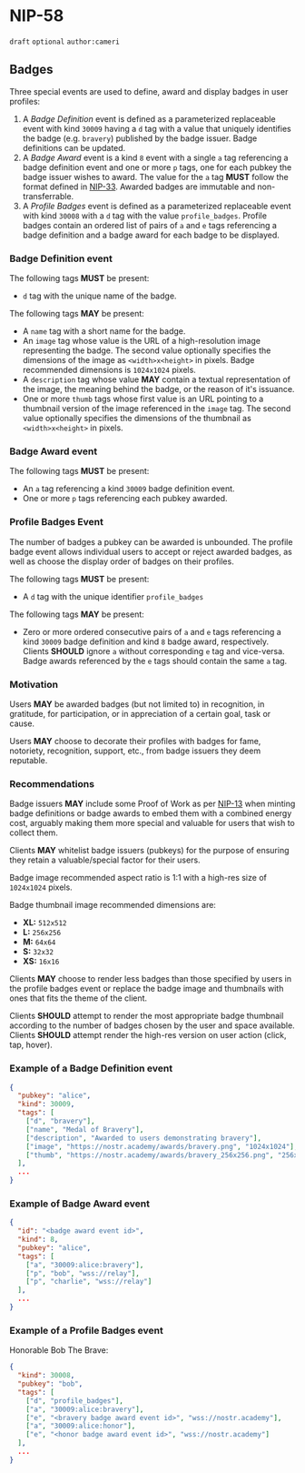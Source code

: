 # NIP-58

`draft` `optional` `author:cameri`

## Badges

Three special events are used to define, award and display badges in user profiles:

1. A _Badge Definition_ event is defined as a parameterized replaceable event with kind `30009` having a `d` tag with a value that uniquely identifies the badge (e.g. `bravery`) published by the badge issuer.
Badge definitions can be updated.
2. A _Badge Award_ event is a kind `8` event with a single `a` tag referencing a badge definition event and one or more `p` tags, one for each pubkey the badge issuer wishes to award.
The value for the `a` tag **MUST** follow the format defined in [NIP-33](33.md).
Awarded badges are immutable and non-transferrable.
3. A _Profile Badges_ event is defined as a parameterized replaceable event with kind `30008` with a `d` tag with the value `profile_badges`.
Profile badges contain an ordered list of pairs of `a` and `e` tags referencing a badge definition and a badge award for each badge to be displayed.

### Badge Definition event

The following tags **MUST** be present:

- `d` tag with the unique name of the badge.

The following tags **MAY** be present:

- A `name` tag with a short name for the badge.
- An `image` tag whose value is the URL of a high-resolution image representing the badge.
The second value optionally specifies the dimensions of the image as `<width>x<height>` in pixels.
Badge recommended dimensions is `1024x1024` pixels.
- A `description` tag whose value **MAY** contain a textual representation of the image, the meaning behind the badge, or the reason of it's issuance.
- One or more `thumb` tags whose first value is an URL pointing to a thumbnail version of the image referenced in the `image` tag.
The second value optionally specifies the dimensions of the thumbnail as `<width>x<height>` in pixels.

### Badge Award event

The following tags **MUST** be present:

- An `a` tag referencing a kind `30009` badge definition event.
- One or more `p` tags referencing each pubkey awarded.

### Profile Badges Event

The number of badges a pubkey can be awarded is unbounded.
The profile badge event allows individual users to accept or reject awarded badges, as well as choose the display order of badges on their profiles.

The following tags **MUST** be present:

- A `d` tag with the unique identifier `profile_badges`

The following tags **MAY** be present:

- Zero or more ordered consecutive pairs of `a` and `e` tags referencing a kind `30009` badge definition and kind `8` badge award, respectively.
Clients **SHOULD** ignore `a` without corresponding `e` tag and vice-versa.
Badge awards referenced by the `e` tags should contain the same `a` tag.

### Motivation

Users **MAY** be awarded badges (but not limited to) in recognition, in gratitude, for participation, or in appreciation of a certain goal, task or cause.

Users **MAY** choose to decorate their profiles with badges for fame, notoriety, recognition, support, etc., from badge issuers they deem reputable.

### Recommendations

Badge issuers **MAY** include some Proof of Work as per [NIP-13](13.md) when minting badge definitions or badge awards to embed them with a combined energy cost, arguably making them more special and valuable for users that wish to collect them.

Clients **MAY** whitelist badge issuers (pubkeys) for the purpose of ensuring they retain a valuable/special factor for their users.

Badge image recommended aspect ratio is 1:1 with a high-res size of `1024x1024` pixels.

Badge thumbnail image recommended dimensions are:

- **XL:** `512x512`
- **L:** `256x256`
- **M:** `64x64`
- **S:** `32x32`
- **XS:** `16x16`

Clients **MAY** choose to render less badges than those specified by users in the profile badges event or replace the badge image and thumbnails with ones that fits the theme of the client.

Clients **SHOULD** attempt to render the most appropriate badge thumbnail according to the number of badges chosen by the user and space available.
Clients **SHOULD** attempt render the high-res version on user action (click, tap, hover).

### Example of a Badge Definition event

```json
{
  "pubkey": "alice",
  "kind": 30009,
  "tags": [
    ["d", "bravery"],
    ["name", "Medal of Bravery"],
    ["description", "Awarded to users demonstrating bravery"],
    ["image", "https://nostr.academy/awards/bravery.png", "1024x1024"],
    ["thumb", "https://nostr.academy/awards/bravery_256x256.png", "256x256"]
  ],
  ...
}
```

### Example of Badge Award event

```json
{
  "id": "<badge award event id>",
  "kind": 8,
  "pubkey": "alice",
  "tags": [
    ["a", "30009:alice:bravery"],
    ["p", "bob", "wss://relay"],
    ["p", "charlie", "wss://relay"]
  ],
  ...
}
```

### Example of a Profile Badges event

Honorable Bob The Brave:

```json
{
  "kind": 30008,
  "pubkey": "bob",
  "tags": [
    ["d", "profile_badges"],
    ["a", "30009:alice:bravery"],
    ["e", "<bravery badge award event id>", "wss://nostr.academy"],
    ["a", "30009:alice:honor"],
    ["e", "<honor badge award event id>", "wss://nostr.academy"]
  ],
  ...
}
```
